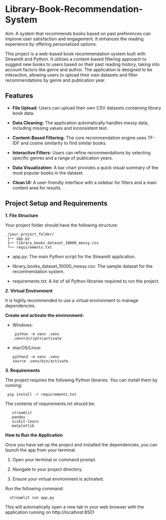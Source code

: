 # Library-Book-Recommendation-System
Aim: A system that recommends books based on past preferences can improve user satisfaction and engagement. It enhances the reading experience by offering personalized options.

This project is a web-based book recommendation system built with Streamlit and Python. It utilizes a content-based filtering approach to suggest new books to users based on their past reading history, taking into account factors like genre and author. The application is designed to be interactive, allowing users to upload their own datasets and filter recommendations by genre and publication year.

## Features

* **File Upload:** Users can upload their own CSV datasets containing library book data.

* **Data Cleaning:** The application automatically handles messy data, including missing values and inconsistent text.

* **Content-Based Filtering:** The core recommendation engine uses TF-IDF and cosine similarity to find similar books.

* **Interactive Filters:** Users can refine recommendations by selecting specific genres and a range of publication years.

* **Data Visualization:** A bar chart provides a quick visual summary of the most popular books in the dataset.

* **Clean UI:** A user-friendly interface with a sidebar for filters and a main content area for results.

## Project Setup and Requirements

**1. File Structure**

Your project folder should have the following structure:

     /your_project_folder/
     ├── app.py
     ├── library_books_dataset_10000_messy.csv
     └── requirements.txt

* app.py: The main Python script for the Streamlit application.

* library_books_dataset_10000_messy.csv: The sample dataset for the recommendation system.

* requirements.txt: A list of all Python libraries required to run the project.


**2. Virtual Environment**

It is highly recommended to use a virtual environment to manage dependencies.

**Create and activate the environment:**

* Windows:

       python -m venv .venv
      .venv\Scripts\activate

* macOS/Linux:

      python3 -m venv .venv
      source .venv/bin/activate

**3. Requirements**

The project requires the following Python libraries. You can install them by running:

     pip install -r requirements.txt

The contents of requirements.txt should be:

       streamlit
       pandas
       scikit-learn
       matplotlib

**How to Run the Application**

Once you have set up the project and installed the dependencies, you can launch the app from your terminal.

1. Open your terminal or command prompt.

2. Navigate to your project directory.

3. Ensure your virtual environment is activated.

Run the following command:

      streamlit run app.py

This will automatically open a new tab in your web browser with the application running on http://localhost:8501
